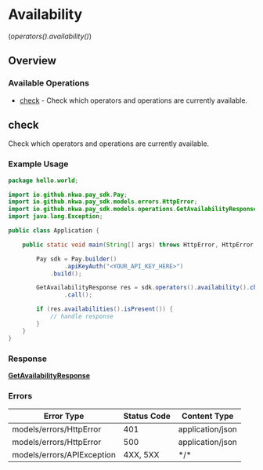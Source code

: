 # Availability
(*operators().availability()*)

## Overview

### Available Operations

* [check](#check) - Check which operators and operations are currently available.

## check

Check which operators and operations are currently available.

### Example Usage

```java
package hello.world;

import io.github.nkwa.pay_sdk.Pay;
import io.github.nkwa.pay_sdk.models.errors.HttpError;
import io.github.nkwa.pay_sdk.models.operations.GetAvailabilityResponse;
import java.lang.Exception;

public class Application {

    public static void main(String[] args) throws HttpError, HttpError, Exception {

        Pay sdk = Pay.builder()
                .apiKeyAuth("<YOUR_API_KEY_HERE>")
            .build();

        GetAvailabilityResponse res = sdk.operators().availability().check()
                .call();

        if (res.availabilities().isPresent()) {
            // handle response
        }
    }
}
```

### Response

**[GetAvailabilityResponse](../../models/operations/GetAvailabilityResponse.md)**

### Errors

| Error Type                 | Status Code                | Content Type               |
| -------------------------- | -------------------------- | -------------------------- |
| models/errors/HttpError    | 401                        | application/json           |
| models/errors/HttpError    | 500                        | application/json           |
| models/errors/APIException | 4XX, 5XX                   | \*/\*                      |
